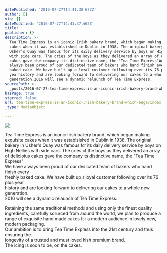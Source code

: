 ```yaml
---
datePublished: '2016-07-27T14:41:38.677Z'
author: []
via: {}
dateModified: '2016-07-27T14:41:37.662Z'
title: ''
publisher: {}
description: >-
  Tea Time Express is an iconic Irish bakery brand, which began making exquisite
  cakes when it was establsished in Dublin in 1938. The original bakery in
  Usher’s Quay was famous for its daily delivery service by boys on High Nellies
  with side cars. The cries of the boys as they delivered an array of delicioius
  cakes gave the company its distinctive name, the "Tea Time Express"We have
  always been proud of our dedicated team of bakers who hand finish everyfreshly
  baked cake. We have built up a loyal customer following over its 76 plus
  yearhistory and are looking forward to delivering our cakes to a whole new
  generation.2016 will see a dynamic relaunch of Tea Time Express.
sourcePath: >-
  _posts/2016-07-27-tea-time-express-is-an-iconic-irish-bakery-brand-which-bega.md
hasPage: true
starred: false
url: tea-time-express-is-an-iconic-irish-bakery-brand-which-bega/index.html
_type: MediaObject

---
```

![](https://the-grid-user-content.s3-us-west-2.amazonaws.com/f26fac3a-a6e6-4b7c-930a-d6a036795488.jpg)

Tea Time Express is an iconic Irish bakery brand, which began making exquisite cakes when it was establsished in Dublin in 1938\. The original bakery in Usher's Quay was famous for its daily delivery service by boys on High Nellies with side cars. The cries of the boys as they delivered an array of delicioius cakes gave the company its distinctive name, the "Tea Time Express"  
We have always been proud of our dedicated team of bakers who hand finish every  
freshly baked cake. We have built up a loyal customer following over its 76 plus year  
history and are looking forward to delivering our cakes to a whole new generation.  
2016 will see a dynamic relaunch of Tea Time Express.

Retaining the same traditional methods and using only the finest quality ingredients, carefully sorurced from around the world, we plan to produce a range of exquisite hand made cakes for a modern audience in lovely new, modern packaging.  
Our ambition is to bring Tea Time Express into the 21st century and thus ensuring the  
longevity of a trusted and must loved Irish premium brand.  
The icing is soon to be, on the cakes.
